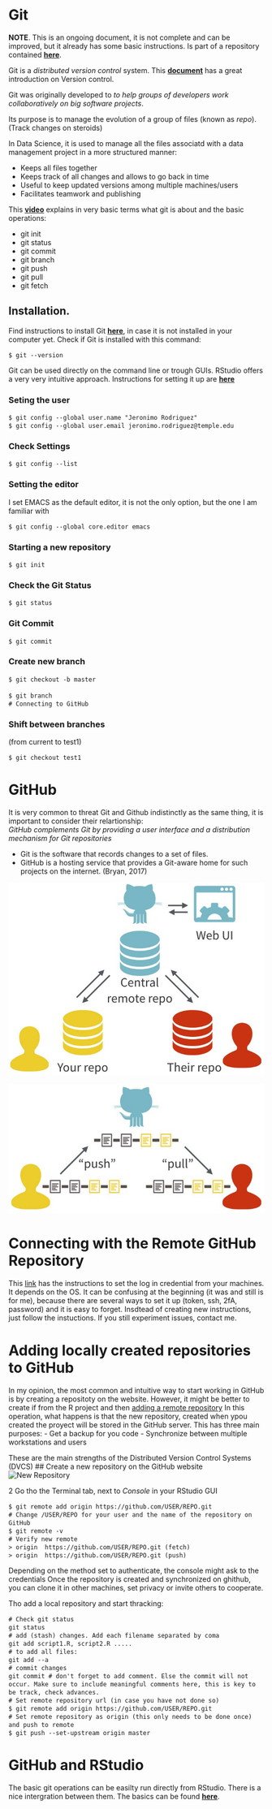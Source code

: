 # Git

**NOTE**. This is an ongoing document, it is not complete and can be
improved, but it already has some basic instructions. Is part of a
repository contained [**here**](https://github.com/Cumaribo/tutorials).

Git is a *distributed version control* system. This
[**document**](https://www.google.com/url?sa=t&rct=j&q=&esrc=s&source=web&cd=&cad=rja&uact=8&ved=2ahUKEwjvhMWpo__7AhX4mXIEHem0DU4QFnoECA8QAQ&url=https%3A%2F%2Fpeerj.com%2Fpreprints%2F3159.pdf&usg=AOvVaw1G8aYNwj329N3GzC7pBSOQ)
has a great introduction on Version control.

Git was originally developed to *to help groups of developers work
collaboratively on big software projects*.

Its purpose is to manage the evolution of a group of files (known as
*repo*). (Track changes on steroids)

In Data Science, it is used to manage all the files associatd with a
data management project in a more structured manner:

-   Keeps all files together
-   Keeps track of all changes and allows to go back in time
-   Useful to keep updated versions among multiple machines/users
-   Facilitates teamwork and publishing

This [**video**](https://www.youtube.com/watch?v=USjZcfj8yxE) explains
in very basic terms what git is about and the basic operations:

-   git init
-   git status
-   git commit
-   git branch
-   git push
-   git pull
-   git fetch

## Installation.

Find instructions to install Git
[**here**](https://github.com/git-guides/install-git), in case it is not
installed in your computer yet. Check if Git is installed with this
command:

    $ git --version

Git can be used directly on the command line or trough GUIs. RStudio
offers a very very intuitive approach. Instructions for setting it up
are [**here**](https://support.posit.co/hc/en-us/articles/200532077)

### Seting the user

    $ git config --global user.name "Jeronimo Rodriguez"
    $ git config --global user.email jeronimo.rodriguez@temple.edu

### Check Settings

    $ git config --list

### Setting the editor

I set EMACS as the default editor, it is not the only option, but the
one I am familiar with

    $ git config --global core.editor emacs

### Starting a new repository

    $ git init

### Check the Git Status

    $ git status

### Git Commit

    $ git commit

### Create new branch

    $ git checkout -b master

    $ git branch
    # Connecting to GitHub

### Shift between branches

(from current to test1)

    $ git checkout test1

# GitHub

It is very common to threat Git and Github indistinctly as the same
thing, it is important to consider their relartionship:  
*GitHub complements Git by providing a user interface and a distribution
mechanism for Git repositories*

-   Git is the software that records changes to a set of files.
-   GitHub is a hosting service that provides a Git-aware home for such
    projects on the internet. (Bryan, 2017)

![Git and Github](Images_rmd/img_git1.jpg)

![Push and Pull](Images_rmd/img_git2.jpg)

# Connecting with the Remote GitHub Repository

This
[link](https://docs.github.com/en/get-started/getting-started-with-git/caching-your-github-credentials-in-git)
has the instructions to set the log in credential from your machines. It
depends on the OS. It can be confusing at the beginning (it was and
still is for me), because there are several ways to set it up (token,
ssh, 2fA, password) and it is easy to forget. Insdtead of creating new
instructions, just follow the instuctions. If you still experiment
issues, contact me.

# Adding locally created repositories to GitHub

In my opinion, the most common and intuitive way to start working in
GitHub is by creating a repositoty on the website. However, it might be
better to create if from the R project and then [adding a remote
repository](https://docs.github.com/en/get-started/getting-started-with-git/managing-remote-repositories)
In this operation, what happens is that the new repository, created when
ypou created the proyect will be stored in the GitHub server. This has
three main purposes: - Get a backup for you code - Synchronize between
multiple workstations and users

These are the main strengths of the Distributed Version Control Systems
(DVCS) \## Create a new repository on the GitHub website ![New
Repository](Images_rmd/new_repoGH.png)

2 Go tho the Terminal tab, next to *Console* in your RStudio GUI

    $ git remote add origin https://github.com/USER/REPO.git
    # Change /USER/REPO for your user and the name of the repository on GitHub 
    $ git remote -v
    # Verify new remote
    > origin  https://github.com/USER/REPO.git (fetch)
    > origin  https://github.com/USER/REPO.git (push)

Depending on the method set to authenticate, the console might ask to
the credentials Once the repository is created and synchronized on
ghithub, you can clone it in other machines, set privacy or invite
others to cooperate.

Tho add a local repository and start thracking:

    # Check git status
    git status
    # add (stash) changes. Add each filename separated by coma
    git add script1.R, script2.R .....
    # to add all files:
    git add --a
    # commit changes
    git commit # don't forget to add comment. Else the commit will not occur. Make sure to include meaningful comments here, this is key to be track, check advances.
    # Set remote repository url (in case you have not done so)
    $ git remote add origin https://github.com/USER/REPO.git
    # Set remote repository as origin (this only needs to be done once) and push to remote
    $ git push --set-upstream origin master

# GitHub and RStudio

The basic git operations can be easilty run directly from RStudio. There
is a nice intergration between them. The basics can be found
[**here**](https://resources.github.com/github-and-rstudio/).
